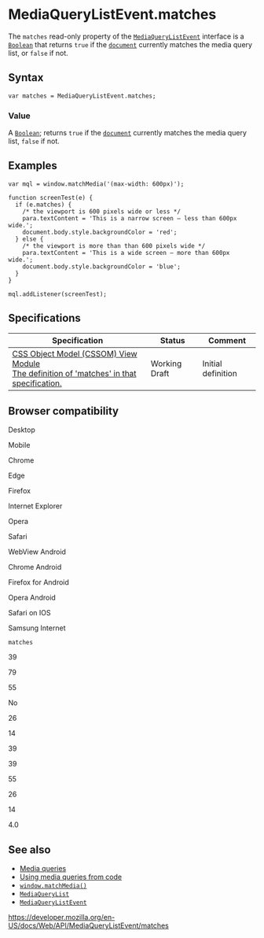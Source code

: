 # MediaQueryListEvent.matches

The `matches` read-only property of the [`MediaQueryListEvent`](../mediaquerylistevent) interface is a [`Boolean`](https://developer.mozilla.org/en-US/docs/Web/JavaScript/Reference/Global_Objects/Boolean) that returns `true` if the [`document`](../document) currently matches the media query list, or `false` if not.

## Syntax

    var matches = MediaQueryListEvent.matches;

### Value

A [`Boolean`](https://developer.mozilla.org/en-US/docs/Web/JavaScript/Reference/Global_Objects/Boolean); returns `true` if the [`document`](../document) currently matches the media query list, `false` if not.

## Examples

    var mql = window.matchMedia('(max-width: 600px)');

    function screenTest(e) {
      if (e.matches) {
        /* the viewport is 600 pixels wide or less */
        para.textContent = 'This is a narrow screen — less than 600px wide.';
        document.body.style.backgroundColor = 'red';
      } else {
        /* the viewport is more than than 600 pixels wide */
        para.textContent = 'This is a wide screen — more than 600px wide.';
        document.body.style.backgroundColor = 'blue';
      }
    }

    mql.addListener(screenTest);

## Specifications

<table><thead><tr class="header"><th>Specification</th><th>Status</th><th>Comment</th></tr></thead><tbody><tr class="odd"><td><a href="https://drafts.csswg.org/cssom-view/#dom-mediaquerylistevent-matches">CSS Object Model (CSSOM) View Module<br />
<span class="small">The definition of 'matches' in that specification.</span></a></td><td><span class="spec-wd">Working Draft</span></td><td>Initial definition</td></tr></tbody></table>

## Browser compatibility

Desktop

Mobile

Chrome

Edge

Firefox

Internet Explorer

Opera

Safari

WebView Android

Chrome Android

Firefox for Android

Opera Android

Safari on IOS

Samsung Internet

`matches`

39

79

55

No

26

14

39

39

55

26

14

4.0

## See also

- [Media queries](https://developer.mozilla.org/en-US/docs/Web/CSS/Media_Queries/Using_media_queries)
- [Using media queries from code](https://developer.mozilla.org/en-US/docs/Web/CSS/Media_Queries/Testing_media_queries)
- [`window.matchMedia()`](../window/matchmedia)
- [`MediaQueryList`](../mediaquerylist)
- [`MediaQueryListEvent`](../mediaquerylistevent)

<a href="https://developer.mozilla.org/en-US/docs/Web/API/MediaQueryListEvent/matches" class="_attribution-link">https://developer.mozilla.org/en-US/docs/Web/API/MediaQueryListEvent/matches</a>
